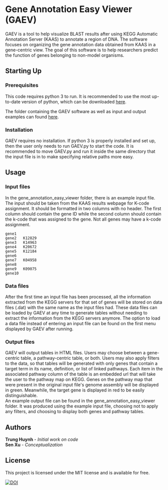 # Gene Annotation Easy Viewer (GAEV)
GAEV is a tool to help visualize BLAST results after using KEGG Automatic Annotation Server (KAAS) to annotate a region of DNA. The software focuses on organizing the gene annotation data obtained from KAAS in a gene-centric view. The goal of this software is to help researchers predict the function of genes belonging to non-model organisms.

## Starting Up

### Prerequisites
This code requires python 3 to run. It is recommended to use the most up-to-date version of python, which can be downloaded [here](https://www.python.org/downloads/).

The folder containing the GAEV software as well as input and output examples can found [here](https://github.com/UtaDaphniaLab/KEGG_Annotation_Easy_Viewer).

### Installation
GAEV requires no installation. If python 3 is properly installed and set up, then the user only needs to run GAEV.py to start the code. It is recommended to move GAEV.py and run it inside the same directory that the input file is in to make specifying relative paths more easy.

## Usage

### Input files
In the gene_annotation_easy_viewer folder, there is an example input file. The input should be taken from the KAAS results webpage for K-code assignment. It should be formatted in two columns with no header. The first column should contain the gene ID while the second column should contain the k-code that was assigned to the gene. Not all genes may have a k-code assignment.
```
gene1
gene2	K12829
gene3	K14963
gene4	K20672
gene5	K12184
gene6
gene7	K04958
gene8
gene9	K09075
gene10
```
### Data files
After the first time an input file has been processed, all the information extracted from the KEGG servers for that set of genes will be stored on data files (.dat) with the same name as the input files had. These data files can be loaded by GAEV at any time to generate tables without needing to extract the information from the KEGG servers anymore. The option to load a data file instead of entering an input file can be found on the first menu displayed by GAEV after running.

### Output files
GAEV will output tables in HTML files. Users may choose between a gene-centric table, a pathway-centric table, or both. Users may also apply filters to the data, so that tables will be generated with only genes that contain a target term in its name, definition, or list of linked pathways. Each item in the associated pathway column of the table is an embedded url that will take the user to the pathway map on KEGG. Genes on the pathway map that were present in the original input file's genome assembly will be displayed in green. Meanwhile, the target gene is displayed in red to be easily distinguishable.  
An example output file can be found in the gene_annotation_easy_viewer folder. It was produced using the example input file, choosing not to apply any filters, and choosing to display both genes and pathway tables.

## Authors
**Trung Huynh** - *Initial work on code*  
**Sen Xu** - *Conceptualization*

## License
This project is licensed under the MIT license and is available for free.

[![DOI](https://zenodo.org/badge/111146172.svg)](https://zenodo.org/badge/latestdoi/111146172)
